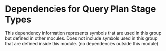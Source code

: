 
# Dependencies for Query Plan Stage Types
This dependency information represents symbols that are used in this group but defined in other modules.  Does not include symbols used in this group that are defined inside this module.
(no dependencies outside this module)
